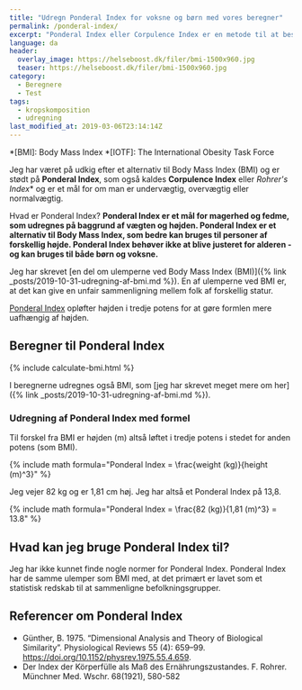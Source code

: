 ```yaml
---
title: "Udregn Ponderal Index for voksne og børn med vores beregner"
permalink: /ponderal-index/
excerpt: "Ponderal Index eller Corpulence Index er en metode til at bestemme om man er overvægtig, som er en forbedret version af BMI. Se vores gratis beregner, formler og tabeller for børn og voksne."
language: da
header:
  overlay_image: https://helseboost.dk/filer/bmi-1500x960.jpg
  teaser: https://helseboost.dk/filer/bmi-1500x960.jpg
category:
  - Beregnere
  - Test
tags:
  - kropskomposition
  - udregning
last_modified_at: 2019-03-06T23:14:14Z
---
```


*[BMI]: Body Mass Index
*[IOTF]: The International Obesity Task Force

Jeg har været på udkig efter et alternativ til Body Mass Index (BMI) og er stødt på **Ponderal Index**, som også kaldes **Corpulence Index** eller *Rohrer's Index** og er et mål for om man er undervægtig, overvægtig eller normalvægtig.

Hvad er Ponderal Index? **Ponderal Index er et mål for magerhed og fedme, som udregnes på baggrund af vægten og højden. Ponderal Index er et alternativ til Body Mass Index, som bedre kan bruges til personer af forskellig højde. Ponderal Index behøver ikke at blive justeret for alderen - og kan bruges til både børn og voksne.**

Jeg har skrevet [en del om ulemperne ved Body Mass Index (BMI)]({% link _posts/2019-10-31-udregning-af-bmi.md %}). En af ulemperne ved BMI er, at det kan give en unfair sammenligning mellem folk af forskellig statur. 

[Ponderal Index](https://en.wikipedia.org/wiki/Corpulence_index) opløfter højden i tredje potens for at gøre formlen mere uafhængig af højden.

## Beregner til Ponderal Index

{% include calculate-bmi.html %}

I beregnerne udregnes også BMI, som [jeg har skrevet meget mere om her]({% link _posts/2019-10-31-udregning-af-bmi.md %}).

### Udregning af Ponderal Index med formel

Til forskel fra BMI er højden (m) altså løftet i tredje potens i stedet for anden potens (som BMI).

{% include math formula="Ponderal Index = \frac{weight (kg)}{height (m)^3}" %}

Jeg vejer 82 kg og er 1,81 cm høj. Jeg har altså et Ponderal Index på 13,8.

{% include math formula="Ponderal Index = \frac{82 (kg)}{1,81 (m)^3} = 13.8" %}

## Hvad kan jeg bruge Ponderal Index til?

Jeg har ikke kunnet finde nogle normer for Ponderal Index. Ponderal Index har de samme ulemper som BMI med, at det primært er lavet som et statistisk redskab til at sammenligne befolkningsgrupper.
 
## Referencer om Ponderal Index

- Günther, B. 1975. “Dimensional Analysis and Theory of Biological Similarity”. Physiological Reviews 55 (4): 659–99. <https://doi.org/10.1152/physrev.1975.55.4.659>.
- Der Index der Körperfülle als Maß des Ernährungszustandes. F. Rohrer. Münchner Med. Wschr. 68(1921), 580-582
